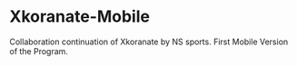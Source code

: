 # Xkoranate-Mobile
Collaboration continuation of Xkoranate by NS sports. First Mobile Version of the Program.
